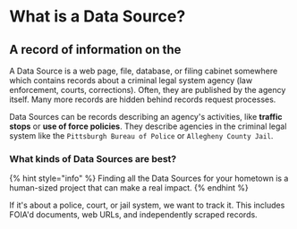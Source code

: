 # What is a Data Source?

## A record of information on the&#x20;

A Data Source is a web page, file, database, or filing cabinet somewhere which contains records about a criminal legal system agency (law enforcement, courts, corrections). Often, they are published by the agency itself. Many more records are hidden behind records request processes.

Data Sources can be records describing an agency's activities, like **traffic stops** or **use of force policies**. They describe agencies in the criminal legal system like the `Pittsburgh Bureau of Police` or `Allegheny County Jail`.

### What kinds of Data Sources are best?

{% hint style="info" %}
Finding all the Data Sources for your hometown is a human-sized project that can make a real impact.
{% endhint %}

If it's about a police, court, or jail system, we want to track it. This includes FOIA'd documents, web URLs, and independently scraped records.
